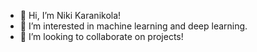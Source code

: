 - 👋 Hi, I’m Niki Karanikola! 
- 👀 I’m interested in machine learning and deep learning. 
- 💞️ I’m looking to collaborate on projects!

<!---
nkkrnkl/nkkrnkl is a ✨ special ✨ repository because its `README.md` (this file) appears on your GitHub profile.
You can click the Preview link to take a look at your changes.
--->
